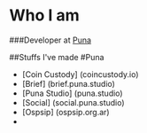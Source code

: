 # Who I am
###Developer at [Puna](puna.studio)

##Stuffs I've made
 #Puna

  - [Coin Custody] (coincustody.io)
  - [Brief] (brief.puna.studio)
  - [Puna Studio] (puna.studio)
  - [Social] (social.puna.studio)
  - [Ospsip] (ospsip.org.ar)
  - 
<!--
**sebafernandes/sebafernandes** is a ✨ _special_ ✨ repository because its `README.md` (this file) appears on your GitHub profile.

Here are some ideas to get you started:

- 🔭 I’m currently working on ...
- 🌱 I’m currently learning ...
- 👯 I’m looking to collaborate on ...
- 🤔 I’m looking for help with ...
- 💬 Ask me about ...
- 📫 How to reach me: ...
- 😄 Pronouns: ...
- ⚡ Fun fact: ...
-->
